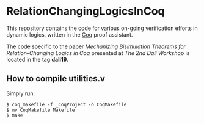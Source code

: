 # RelationChangingLogicsInCoq

This repository contains the code for various on-going verification
efforts in dynamic logics, written in the [Coq](https://coq.inria.fr)
proof assistant.

The code specific to the paper _Mechanizing Bisimulation Theorems for
Relation-Changing Logics in Coq_ presented at _The 2nd Dalí Workshop_
is located in the tag **dali19**.

## How to compile utilities.v

Simply run:
    
```
$ coq_makefile -f _CoqProject -o CoqMakefile
$ mv CoqMakefile Makefile
$ make
```
